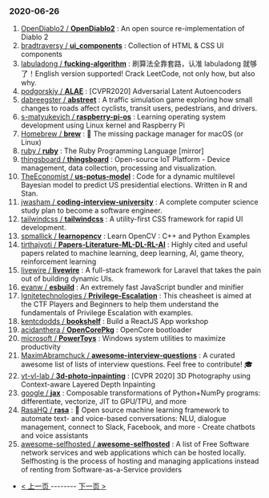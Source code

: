 ### 2020-06-26 
1. [
        OpenDiablo2 /
**OpenDiablo2**](https://github.com/OpenDiablo2/OpenDiablo2) : An open source re-implementation of Diablo 2
1. [
        bradtraversy /
**ui_components**](https://github.com/bradtraversy/ui_components) : Collection of HTML & CSS UI components
1. [
        labuladong /
**fucking-algorithm**](https://github.com/labuladong/fucking-algorithm) : 刷算法全靠套路，认准 labuladong 就够了！English version supported! Crack LeetCode, not only how, but also why.
1. [
        podgorskiy /
**ALAE**](https://github.com/podgorskiy/ALAE) : [CVPR2020] Adversarial Latent Autoencoders
1. [
        dabreegster /
**abstreet**](https://github.com/dabreegster/abstreet) : A traffic simulation game exploring how small changes to roads affect cyclists, transit users, pedestrians, and drivers.
1. [
        s-matyukevich /
**raspberry-pi-os**](https://github.com/s-matyukevich/raspberry-pi-os) : Learning operating system development using Linux kernel and Raspberry Pi
1. [
        Homebrew /
**brew**](https://github.com/Homebrew/brew) : 🍺 The missing package manager for macOS (or Linux)
1. [
        ruby /
**ruby**](https://github.com/ruby/ruby) : The Ruby Programming Language [mirror]
1. [
        thingsboard /
**thingsboard**](https://github.com/thingsboard/thingsboard) : Open-source IoT Platform - Device management, data collection, processing and visualization.
1. [
        TheEconomist /
**us-potus-model**](https://github.com/TheEconomist/us-potus-model) : Code for a dynamic multilevel Bayesian model to predict US presidential elections. Written in R and Stan.
1. [
        jwasham /
**coding-interview-university**](https://github.com/jwasham/coding-interview-university) : A complete computer science study plan to become a software engineer.
1. [
        tailwindcss /
**tailwindcss**](https://github.com/tailwindcss/tailwindcss) : A utility-first CSS framework for rapid UI development.
1. [
        spmallick /
**learnopencv**](https://github.com/spmallick/learnopencv) : Learn OpenCV : C++ and Python Examples
1. [
        tirthajyoti /
**Papers-Literature-ML-DL-RL-AI**](https://github.com/tirthajyoti/Papers-Literature-ML-DL-RL-AI) : Highly cited and useful papers related to machine learning, deep learning, AI, game theory, reinforcement learning
1. [
        livewire /
**livewire**](https://github.com/livewire/livewire) : A full-stack framework for Laravel that takes the pain out of building dynamic UIs.
1. [
        evanw /
**esbuild**](https://github.com/evanw/esbuild) : An extremely fast JavaScript bundler and minifier
1. [
        Ignitetechnologies /
**Privilege-Escalation**](https://github.com/Ignitetechnologies/Privilege-Escalation) : This cheasheet is aimed at the CTF Players and Beginners to help them understand the fundamentals of Privilege Escalation with examples.
1. [
        kentcdodds /
**bookshelf**](https://github.com/kentcdodds/bookshelf) : Build a ReactJS App workshop
1. [
        acidanthera /
**OpenCorePkg**](https://github.com/acidanthera/OpenCorePkg) : OpenCore bootloader
1. [
        microsoft /
**PowerToys**](https://github.com/microsoft/PowerToys) : Windows system utilities to maximize productivity
1. [
        MaximAbramchuck /
**awesome-interview-questions**](https://github.com/MaximAbramchuck/awesome-interview-questions) : A curated awesome list of lists of interview questions. Feel free to contribute! 🎓
1. [
        vt-vl-lab /
**3d-photo-inpainting**](https://github.com/vt-vl-lab/3d-photo-inpainting) : [CVPR 2020] 3D Photography using Context-aware Layered Depth Inpainting
1. [
        google /
**jax**](https://github.com/google/jax) : Composable transformations of Python+NumPy programs: differentiate, vectorize, JIT to GPU/TPU, and more
1. [
        RasaHQ /
**rasa**](https://github.com/RasaHQ/rasa) : 💬 Open source machine learning framework to automate text- and voice-based conversations: NLU, dialogue management, connect to Slack, Facebook, and more - Create chatbots and voice assistants
1. [
        awesome-selfhosted /
**awesome-selfhosted**](https://github.com/awesome-selfhosted/awesome-selfhosted) : A list of Free Software network services and web applications which can be hosted locally. Selfhosting is the process of hosting and managing applications instead of renting from Software-as-a-Service providers 

- [ < 上一页 ](https://github.com/able8/github-trending-daily-record/blob/master/2020-06-25.md) -------- [ 下一页 > ](https://github.com/able8/github-trending-daily-record/blob/master/2020-06-27.md)